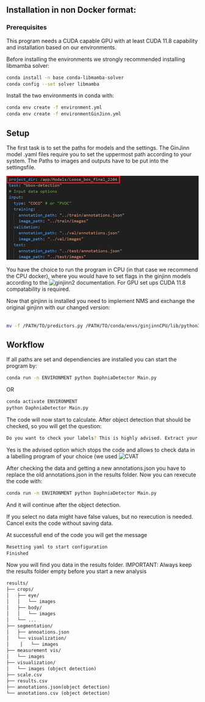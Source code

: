 ## Installation in non Docker format:
### Prerequisites 

This program needs a CUDA capable GPU with at least CUDA 11.8 capability and installation based on our environments.

Before installing the environments we strongly recommended installing libmamba solver:

```bash
conda install -n base conda-libmamba-solver
conda config --set solver libmamba
```

Install the two environments in conda with:

```bash
conda env create -f environment.yml
conda env create -f environmentGinJinn.yml

```

## Setup

The first task is to set the paths for models and the settings.
The GinJinn model .yaml files require you to set the uppermost path according to your system.
The Paths to images and outputs have to be put into the settingsfile.


![image](https://github.com/Fipsii/DaphniaDetector/blob/main/settings_config.png?raw=true)

You have the choice to run the program in CPU (in that case we recommend the CPU docker), where you would have
to set flags in the ginjinn models according to the ![ginjinn2 documentation](https://ginjinn2.readthedocs.io/en/latest/).
For GPU set ups CUDA 11.8 compatability is required.

Now that ginjinn is installed you need to implement NMS and exchange the original ginjinn with our changed version:

```bash

mv -f /PATH/TO/predictors.py /PATH/TO/conda/envs/ginjinnCPU/lib/python3.7/site-packages/ginjinn/predictor/predictors.py  > /dev/null 2>&1

```
## Workflow

If all paths are set and dependiencies are installed you can start the program by:


```bash
conda run -n ENVIRONMENT python DaphniaDetector Main.py
```
OR

```bash
conda activate ENVIRONMENT
python DaphniaDetector Main.py
```

The code will now start to calculate. After object detection that should be checked, so you will get the question:

```bash
Do you want to check your labels? This is highly advised. Extract your data from {Analysis_data} [y(es)/n(o)/c(ancel)]:          
```

Yes is the advised option which stops the code and allows to check data in a labelling program of your choice (we used ![CVAT](https://www.cvat.ai/)

After checking the data and getting a new annotations.json you have to replace the old annotations.json in the results folder. Now you can rexecute the code with:

```bash
conda run -n ENVIRONMENT python DaphniaDetector Main.py
```

And it will continue after the object detection.

If you select no data might have false values, but no rexecution is needed.
Cancel exits the code without saving data.

At successfull end of the code you will get the message

```bash
Resetting yaml to start configuration
Finished
```

Now you will find you data in the results folder.
IMPORTANT: Always keep the results folder empty before you start a new analysis
```
results/
├── crops/
│   ├── eye/
│   │   └── images
│   ├── body/
│   │   └── images
│   └── ...
├── segmentation/
│   ├── annoations.json
│   └── visualization/
│    │   └── images
├── measurement vis/
│   └── images
├── visualization/
│   └── images (object detection)
├── scale.csv
├── results.csv
├── annotations.json(object detection)
└── annotations.csv (object detection)
```
